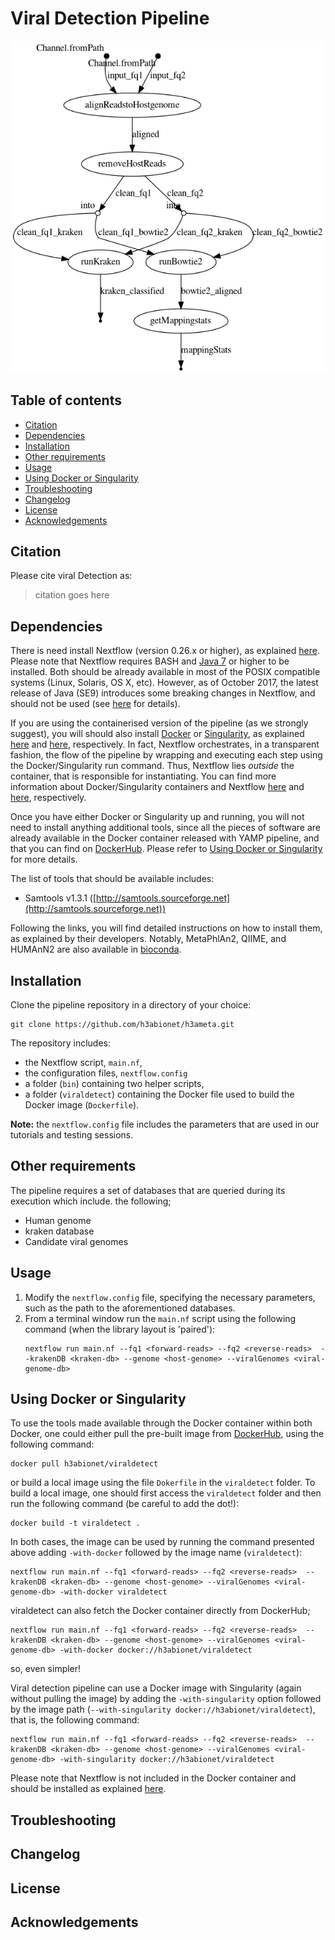
# Viral Detection Pipeline

![flowchart](https://github.com/AlfredUg/h3ameta/raw/master/viraldetect/flowchart.png)

## Table of contents

- [Citation](#Citation)
- [Dependencies](#dependencies)
- [Installation](#installation)
- [Other requirements](#other-requirements)
- [Usage](#usage)
- [Using Docker or Singularity](#using-docker-or-singularity)
- [Troubleshooting](#Troubleshooting)
- [Changelog](#changelog)
- [License](#license)
- [Acknowledgements](#acknowledgements)


## Citation

Please cite viral Detection as:

> citation goes here

## Dependencies

There is need install Nextflow  (version 0.26.x or higher), as explained [here](https://www.nextflow.io/docs/latest/getstarted.html). Please note that Nextflow requires BASH and [Java 7](http://www.oracle.com/technetwork/java/javase/downloads/index.html) or higher to be installed. Both should be already available in most of the POSIX compatible systems (Linux, Solaris, OS X, etc). However, as of October 2017, the latest release of Java (SE9) introduces some breaking changes in Nextflow, and should not be used (see [here](https://github.com/nextflow-io/nextflow/issues/462) for details). 

If you are using the containerised version of the pipeline (as we strongly suggest), you will should also install [Docker](https://www.docker.com) or [Singularity](http://singularity.lbl.gov/), as explained [here](https://docs.docker.com/engine/installation/) and [here](http://singularity.lbl.gov/docs-installation), respectively.
In fact, Nextflow orchestrates, in a transparent fashion, the flow of the pipeline by wrapping and executing each step using the Docker/Singularity run command. Thus, Nextflow lies *outside* the container, that is responsible for instantiating. 
You can find more information about Docker/Singularity containers and Nextflow [here](https://www.nextflow.io/docs/latest/docker.html) and [here](https://www.nextflow.io/docs/latest/singularity.html), respectively.

Once you have either Docker or Singularity up and running, you will not need to install anything additional tools, since all the pieces of software are already available in the Docker container released with YAMP pipeline, and that you can find on [DockerHub](https://hub.docker.com/r/alesssia/viraldetect/). Please refer to [Using Docker or Singularity](#using-docker-or-singularity) for more details. 

The list of tools that should be available includes:
- Samtools v1.3.1 ([http://samtools.sourceforge.net](http://samtools.sourceforge.net))

Following the links, you will find detailed instructions on how to install them, as explained by their developers. 
Notably, MetaPhlAn2, QIIME, and HUMAnN2 are also available in [bioconda](https://anaconda.org/bioconda/). 


## Installation

Clone the pipeline repository in a directory of your choice:

```
git clone https://github.com/h3abionet/h3ameta.git
```

The repository includes:

- the Nextflow script, `main.nf`, 
- the configuration files, `nextflow.config`
- a folder (`bin`) containing two helper scripts,
- a folder (`viraldetect`) containing the Docker file used to build the Docker image (`Dockerfile`). 

**Note:** the `nextflow.config` file includes the parameters that are used in our tutorials and testing sessions.


## Other requirements

The pipeline requires a set of databases that are queried during its execution which include. the following;

- Human genome
- kraken database
- Candidate viral genomes

## Usage

1. Modify the `nextflow.config` file, specifying the necessary parameters, such as the path to the aforementioned databases.
2. From a terminal window run the `main.nf` script using the following command (when the library layout is 'paired'):
	```
	nextflow run main.nf --fq1 <forward-reads> --fq2 <reverse-reads>  --krakenDB <kraken-db> --genome <host-genome> --viralGenomes <viral-genome-db>
	```

## Using Docker or Singularity

To use the tools made available through the Docker container within both Docker, one could either pull the pre-built image from [DockerHub](https://hub.docker.com/r/h3abionet/viraldetect/), using the following command:

```
docker pull h3abionet/viraldetect
```

or build a local image using the file `Dokerfile` in  the `viraldetect` folder. To build a local image, one should first access the `viraldetect` folder and then run the following command (be careful to add the dot!):

```
docker build -t viraldetect .
```

In both cases, the image can be used by running the command presented above adding `-with-docker` followed by the image name (`viraldetect`):

```
nextflow run main.nf --fq1 <forward-reads> --fq2 <reverse-reads>  --krakenDB <kraken-db> --genome <host-genome> --viralGenomes <viral-genome-db> -with-docker viraldetect
```

viraldetect can also fetch the Docker container directly from DockerHub;

```
nextflow run main.nf --fq1 <forward-reads> --fq2 <reverse-reads>  --krakenDB <kraken-db> --genome <host-genome> --viralGenomes <viral-genome-db> -with-docker docker://h3abionet/viraldetect
```

so, even simpler!

Viral detection pipeline can use a Docker image with Singularity (again without pulling the image) by adding the `-with-singularity` option followed by the image path (`--with-singularity docker://h3abionet/viraldetect`), that is, the following command:

```
nextflow run main.nf --fq1 <forward-reads> --fq2 <reverse-reads>  --krakenDB <kraken-db> --genome <host-genome> --viralGenomes <viral-genome-db> -with-singularity docker://h3abionet/viraldetect
```


Please note that Nextflow is not included in the Docker container and should be installed as explained [here](https://www.nextflow.io/docs/latest/getstarted.html).

## Troubleshooting

## Changelog

## License


## Acknowledgements

